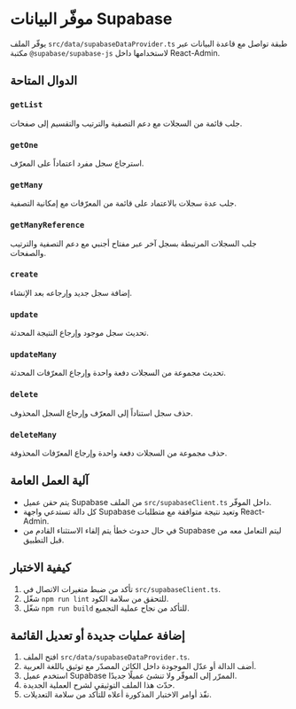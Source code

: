 # موفّر البيانات Supabase

يوفّر الملف `src/data/supabaseDataProvider.ts` طبقة تواصل مع قاعدة البيانات عبر مكتبة `@supabase/supabase-js` لاستخدامها داخل React-Admin.

## الدوال المتاحة

### `getList`
جلب قائمة من السجلات مع دعم التصفية والترتيب والتقسيم إلى صفحات.

### `getOne`
استرجاع سجل مفرد اعتماداً على المعرّف.

### `getMany`
جلب عدة سجلات بالاعتماد على قائمة من المعرّفات مع إمكانية التصفية.

### `getManyReference`
جلب السجلات المرتبطة بسجل آخر عبر مفتاح أجنبي مع دعم التصفية والترتيب والصفحات.

### `create`
إضافة سجل جديد وإرجاعه بعد الإنشاء.

### `update`
تحديث سجل موجود وإرجاع النتيجة المحدثة.

### `updateMany`
تحديث مجموعة من السجلات دفعة واحدة وإرجاع المعرّفات المحدثة.

### `delete`
حذف سجل استناداً إلى المعرّف وإرجاع السجل المحذوف.

### `deleteMany`
حذف مجموعة من السجلات دفعة واحدة وإرجاع المعرّفات المحذوفة.

## آلية العمل العامة

- يتم حقن عميل Supabase من الملف `src/supabaseClient.ts` داخل الموفّر.
- كل دالة تستدعي واجهة Supabase وتعيد نتيجة متوافقة مع متطلبات React-Admin.
- في حال حدوث خطأ يتم إلقاء الاستثناء القادم من Supabase ليتم التعامل معه من قبل التطبيق.

## كيفية الاختبار

1. تأكد من ضبط متغيرات الاتصال في `src/supabaseClient.ts`.
2. شغّل `npm run lint` للتحقق من سلامة الكود.
3. شغّل `npm run build` للتأكد من نجاح عملية التجميع.

## إضافة عمليات جديدة أو تعديل القائمة

1. افتح الملف `src/data/supabaseDataProvider.ts`.
2. أضف الدالة أو عدّل الموجودة داخل الكائن المصدّر مع توثيق باللغة العربية.
3. استخدم عميل Supabase الممرّر إلى الموفّر ولا تنشئ عميلًا جديدًا.
4. حدّث هذا الملف التوثيقي لشرح العملية الجديدة.
5. نفّذ أوامر الاختبار المذكورة أعلاه للتأكد من سلامة التعديلات.

